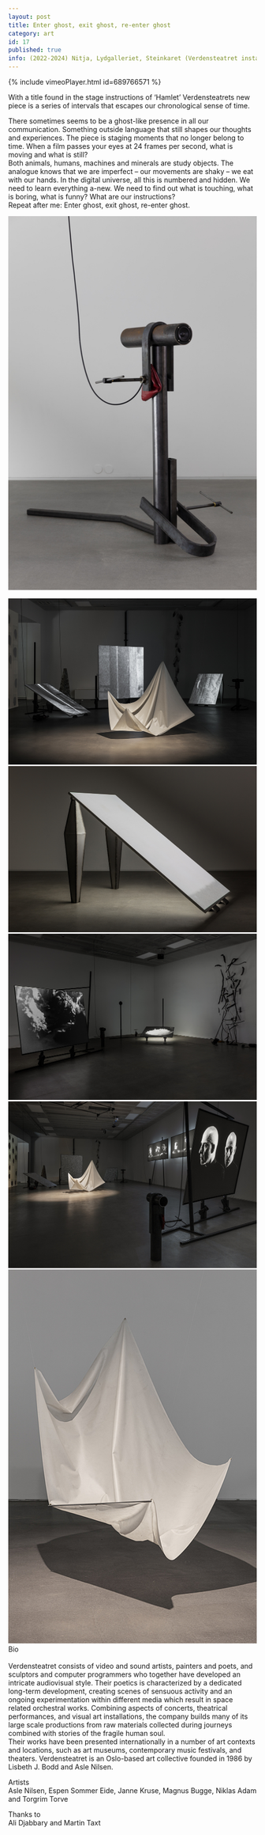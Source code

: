 ```yaml
---
layout: post
title: Enter ghost, exit ghost, re-enter ghost
category: art
id: 17
published: true
info: (2022-2024) Nitja, Lydgalleriet, Steinkaret (Verdensteatret installation)
---
```

{% include vimeoPlayer.html id=689766571 %}

  
With a title found in the stage instructions of ‘Hamlet’ Verdensteatrets new piece is a series of intervals that escapes our chronological sense of time.  
  
There sometimes seems to be a ghost-like presence in all our communication. Something outside language that still shapes our thoughts and experiences. The piece is staging moments that no longer belong to time. When a film passes your eyes at 24 frames per second, what is moving and what is still?  
Both animals, humans, machines and minerals are study objects. The analogue knows that we are imperfect – our movements are shaky – we eat with our hands. In the digital universe, all this is numbered and hidden. We need to learn everything a-new. We need to find out what is touching, what is boring, what is funny? What are our instructions?  
Repeat after me: Enter ghost, exit ghost, re-enter ghost.  
  
![NITJA_2022_02_Verdensteatret_WebRes_18.jpg](images/blobs/NITJA_2022_02_Verdensteatret_WebRes_18.jpg)  
  
![NITJA_2022_02_Verdensteatret_WebRes_07.jpg](images/blobs/NITJA_2022_02_Verdensteatret_WebRes_07.jpg)  
![NITJA_2022_02_Verdensteatret_WebRes_16.jpg](images/blobs/NITJA_2022_02_Verdensteatret_WebRes_16.jpg)  
![NITJA_2022_02_Verdensteatret_WebRes_01.jpg](images/blobs/NITJA_2022_02_Verdensteatret_WebRes_01.jpg)  
![NITJA_2022_02_Verdensteatret_WebRes_08.jpg](images/blobs/NITJA_2022_02_Verdensteatret_WebRes_08.jpg)  
![NITJA_2022_02_Verdensteatret_WebRes_21.jpg](images/blobs/NITJA_2022_02_Verdensteatret_WebRes_21.jpg)  
Bio   
   
Verdensteatret consists of video and sound artists, painters and poets, and sculptors and computer programmers who together have developed an intricate audiovisual style. Their poetics is characterized by a dedicated long-term development, creating scenes of sensuous activity and an ongoing experimentation within different media which result in space related orchestral works. Combining aspects of concerts, theatrical performances, and visual art installations, the company builds many of its large scale productions from raw materials collected during journeys combined with stories of the fragile human soul.  
Their works have been presented internationally in a number of art contexts and locations, such as art museums, contemporary music festivals, and theaters. Verdensteatret is an Oslo-based art collective founded in 1986 by Lisbeth J. Bodd and Asle Nilsen.  
  
Artists  
Asle Nilsen, Espen Sommer Eide, Janne Kruse, Magnus Bugge, Niklas Adam and Torgrim Torve  
  
Thanks to  
Ali Djabbary and Martin Taxt